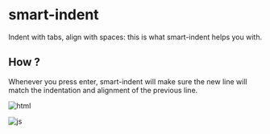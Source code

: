 # smart-indent

Indent with tabs, align with spaces: this is what smart-indent helps you with.

## How ?

Whenever you press enter, smart-indent will make sure the new line will match the indentation and alignment of the previous line.

![html](https://user-images.githubusercontent.com/11520795/38472790-fb153868-3b8d-11e8-8adb-9b9946b87c5e.gif)

![js](https://user-images.githubusercontent.com/11520795/38472792-00b2d500-3b8e-11e8-86f5-54698db64c8c.gif)
